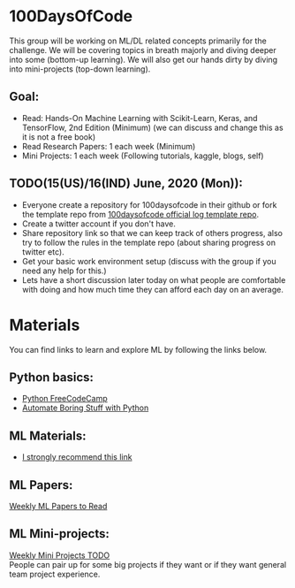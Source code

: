 # 100DaysOfCode
This group will be working on ML/DL related concepts primarily for the challenge. 
We will be covering topics in breath majorly and diving deeper into some (bottom-up learning). 
We will also get our hands dirty by diving into mini-projects (top-down learning).

## Goal:
 - Read: Hands-On Machine Learning with Scikit-Learn, Keras, and TensorFlow, 2nd Edition (Minimum) (we can discuss and change this as it is not a free book)
 - Read Research Papers: 1 each week (Minimum)
 - Mini Projects: 1 each week (Following tutorials, kaggle, blogs, self)

## TODO(15(US)/16(IND) June, 2020 (Mon)):
 - Everyone create a repository for 100daysofcode in their github or fork the template repo from [100daysofcode official log template repo](https://github.com/Kallaway/100-days-of-code).
 - Create a twitter account if you don't have. 
 - Share repository link so that we can keep track of others progress, also try to follow the rules in the template repo (about sharing progress on twitter etc). 
 - Get your basic work environment setup (discuss with the group if you need any help for this.)
 - Lets have a short discussion later today on what people are comfortable with doing and how much time they can afford each day on an average.


# Materials
You can find links to learn and explore ML by following the links below.

## Python basics:
 - [Python FreeCodeCamp](https://www-freecodecamp-org.cdn.ampproject.org/c/s/www.freecodecamp.org/news/the-ultimate-guide-to-python-from-beginner-to-intermediate-to-pro/amp/#)
 - [Automate Boring Stuff with Python](https://automatetheboringstuff.com/)

## ML Materials:
 - [I strongly recommend this link](https://machinelearningmastery.com/start-here/#getstarted)

## ML Papers: 
 [Weekly ML Papers to Read](./ml-papers-todo.md)

## ML Mini-projects:
 [Weekly Mini Projects TODO](./mini-project-todo.md)  
 People can pair up for some big projects if they want or if they want general team project experience.

